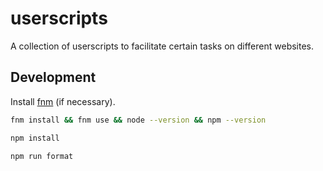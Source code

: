 # userscripts

A collection of userscripts to facilitate certain tasks on different websites.

## Development

Install [fnm](https://github.com/Schniz/fnm) (if necessary).

```bash
fnm install && fnm use && node --version && npm --version
```

```bash
npm install
```

```bash
npm run format
```

